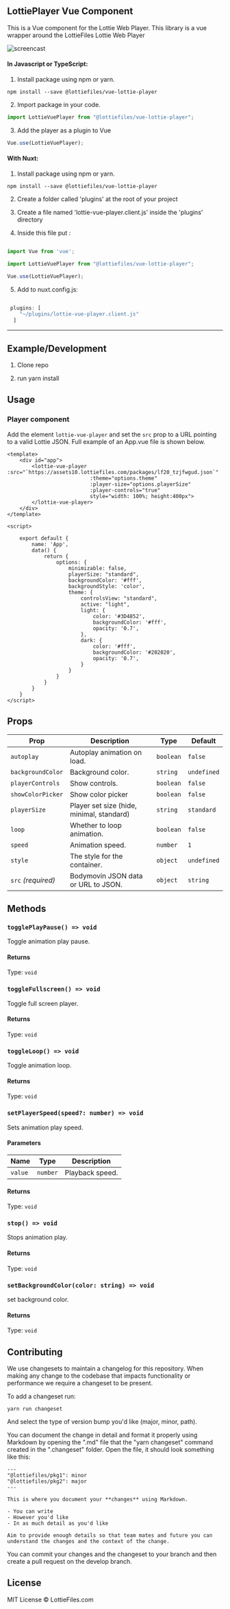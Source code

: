## LottiePlayer Vue Component

This is a Vue component for the Lottie Web Player. This library is a vue wrapper around the LottieFiles Lottie Web Player

![screencast](https://github.com/LottieFiles/lottie-vue/blob/master/demo.gif)

#### In Javascript or TypeScript:

1. Install package using npm or yarn.

```shell
npm install --save @lottiefiles/vue-lottie-player
```

2. Import package in your code.

```javascript
import LottieVuePlayer from "@lottiefiles/vue-lottie-player";
```

3. Add the player as a plugin to Vue
``` javascript
Vue.use(LottieVuePlayer);
```

#### With Nuxt:

1. Install package using npm or yarn.

```shell
npm install --save @lottiefiles/vue-lottie-player
```

2. Create a folder called 'plugins' at the root of your project

3. Create a file named 'lottie-vue-player.client.js' inside the 'plugins' directory

4. Inside this file put :

```javascript

import Vue from 'vue';

import LottieVuePlayer from "@lottiefiles/vue-lottie-player";

Vue.use(LottieVuePlayer);

```

5. Add to nuxt.config.js:

```javascript

 plugins: [
    "~/plugins/lottie-vue-player.client.js"
  ]

```

---

## Example/Development

1. Clone repo

2. run yarn install

## Usage

### Player component

Add the element `lottie-vue-player` and set the `src` prop to a URL pointing to a valid Lottie JSON. Full example of an App.vue file is shown below.

```vue
<template>
    <div id="app">
        <lottie-vue-player :src="`https://assets10.lottiefiles.com/packages/lf20_tzjfwgud.json`"
                           :theme="options.theme"
                           :player-size="options.playerSize"
                           :player-controls="true"
                           style="width: 100%; height:400px">
        </lottie-vue-player>
    </div>
</template>

<script>

    export default {
        name: 'App',
        data() {
            return {
                options: {
                    minimizable: false,
                    playerSize: "standard",
                    backgroundColor: '#fff',
                    backgroundStyle: 'color',
                    theme: {
                        controlsView: "standard",
                        active: "light",
                        light: {
                            color: '#3D4852',
                            backgroundColor: '#fff',
                            opacity: '0.7',
                        },
                        dark: {
                            color: '#fff',
                            backgroundColor: '#202020',
                            opacity: '0.7',
                        }
                    }
                }
            }
        }
    }
</script>

```

## Props

| Prop                 | Description                                                            | Type               | Default     |
| -------------------- | ---------------------------------------------------------------------- | ------------------ | ----------- |
| `autoplay`           | Autoplay animation on load.                                            | `boolean`          | `false`     |
| `backgroundColor`    | Background color.                                                      | `string`           | `undefined` |
| `playerControls`     | Show controls.                                                         | `boolean`          | `false`     |
| `showColorPicker`    | Show color picker                                                      | `boolean`          | `false`     |
| `playerSize`         | Player set size  (hide, minimal, standard)                             | `string`           | `standard`  |
| `loop`               | Whether to loop animation.                                             | `boolean`          | `false`     |
| `speed`              | Animation speed.                                                       | `number`           | `1`         |
| `style`              | The style for the container.                                           | `object`           | `undefined` |
| `src` _(required)_   | Bodymovin JSON data or URL to JSON.                                    | `object` | `string`| `undefined` |

## Methods

### `togglePlayPause() => void`

Toggle animation play pause.

#### Returns

Type: `void`

### `toggleFullscreen() => void`

Toggle full screen player.

#### Returns

Type: `void`
### `toggleLoop() => void`

Toggle animation loop.

#### Returns

Type: `void`

### `setPlayerSpeed(speed?: number) => void`

Sets animation play speed.

#### Parameters

| Name    | Type     | Description     |
| ------- | -------- | --------------- |
| `value` | `number` | Playback speed. |

#### Returns

Type: `void`

### `stop() => void`

Stops animation play.

#### Returns

Type: `void`

### `setBackgroundColor(color: string) => void`

set background color.

#### Returns

Type: `void`

## Contributing

We use changesets to maintain a changelog for this repository. When making any change to the codebase that impacts functionality or performance we require a changeset to be present.

To add a changeset run:

```
yarn run changeset
```

And select the type of version bump you'd like (major, minor, path).

You can document the change in detail and format it properly using Markdown by opening the ".md" file that the "yarn changeset" command created in the ".changeset" folder. Open the file, it should look something like this:

```
---
"@lottiefiles/pkg1": minor
"@lottiefiles/pkg2": major
---

This is where you document your **changes** using Markdown.

- You can write
- However you'd like
- In as much detail as you'd like

Aim to provide enough details so that team mates and future you can understand the changes and the context of the change.
```

You can commit your changes and the changeset to your branch and then create a pull request on the develop branch.
## License

MIT License © LottieFiles.com
